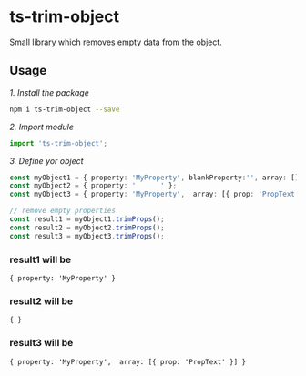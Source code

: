 # ts-trim-object

Small library which removes empty data from the object.

## Usage

_1. Install the package_

```sh
npm i ts-trim-object --save
```

_2. Import module_
```ts
import 'ts-trim-object';
```
_3. Define yor object_
```ts
const myObject1 = { property: 'MyProperty', blankProperty:'', array: [] };
const myObject2 = { property: '      ' };
const myObject3 = { property: 'MyProperty',  array: [{ prop: 'PropText', prop2: ''}] };

// remove empty properties
const result1 = myObject1.trimProps();
const result2 = myObject2.trimProps();
const result3 = myObject3.trimProps();

```
### result1 will be 
```{ property: 'MyProperty' }```

### result2 will be 
``` { } ```

### result3 will be 
``` { property: 'MyProperty',  array: [{ prop: 'PropText' }] } ```
